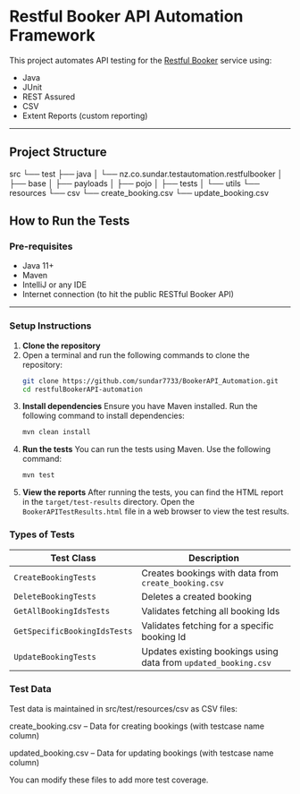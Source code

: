 # Restful Booker API Automation Framework

This project automates API testing for the [Restful Booker](https://restful-booker.herokuapp.com/) service using:

- Java
- JUnit
- REST Assured
- CSV
- Extent Reports (custom reporting)
---
## Project Structure
src
└── test
├── java
│ └── nz.co.sundar.testautomation.restfulbooker
│ ├── base
│ ├── payloads
│ ├── pojo
│ ├── tests
│ └── utils
└── resources
└── csv
   └── create_booking.csv
   └── update_booking.csv
## How to Run the Tests
   ###  Pre-requisites

- Java 11+
- Maven
- IntelliJ or any IDE
- Internet connection (to hit the public RESTful Booker API)
---
### Setup Instructions

1. **Clone the repository**
2. Open a terminal and run the following commands to clone the repository:
    ```bash
    git clone https://github.com/sundar7733/BookerAPI_Automation.git
    cd restfulBookerAPI-automation
    ```
3. **Install dependencies**
    Ensure you have Maven installed. Run the following command to install dependencies:
    ```bash
   mvn clean install
   ```
4. **Run the tests**
   You can run the tests using Maven. Use the following command:
   ```bash
   mvn test
   ```
5. **View the reports**
    After running the tests, you can find the HTML report in the `target/test-results` directory. Open the `BookerAPITestResults.html` file in a web browser to view the test results.

### Types of Tests
| **Test Class**               | **Description**                                                 |
|------------------------------|-----------------------------------------------------------------|
| `CreateBookingTests`         | Creates bookings with data from `create_booking.csv`            |
| `DeleteBookingTests`         | Deletes a created booking                                       |
| `GetAllBookingIdsTests`      | Validates fetching all booking Ids                              |
| `GetSpecificBookingIdsTests` | Validates fetching for a specific booking Id                    |
| `UpdateBookingTests`         | Updates existing bookings using data from `updated_booking.csv` |

### Test Data
Test data is maintained in src/test/resources/csv as CSV files:

create_booking.csv – Data for creating bookings (with testcase name column)

updated_booking.csv – Data for updating bookings (with testcase name column)

You can modify these files to add more test coverage.